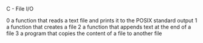 C - File I/O

0 a function that reads a text file and prints it to the POSIX standard output
1 a function that creates a file
2 a function that appends text at the end of a file
3 a program that copies the content of a file to another file
